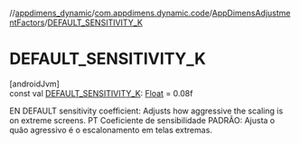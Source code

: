 //[appdimens_dynamic](../../../README.md)/[com.appdimens.dynamic.code](../README.md)/[AppDimensAdjustmentFactors](README.md)/[DEFAULT_SENSITIVITY_K](-d-e-f-a-u-l-t_-s-e-n-s-i-t-i-v-i-t-y_-k.md)

# DEFAULT_SENSITIVITY_K

[androidJvm]\
const val [DEFAULT_SENSITIVITY_K](-d-e-f-a-u-l-t_-s-e-n-s-i-t-i-v-i-t-y_-k.md): [Float](https://kotlinlang.org/api/core/kotlin-stdlib/kotlin/-float/index.html) = 0.08f

EN DEFAULT sensitivity coefficient: Adjusts how aggressive the scaling is on extreme screens. PT Coeficiente de sensibilidade PADRÃO: Ajusta o quão agressivo é o escalonamento em telas extremas.